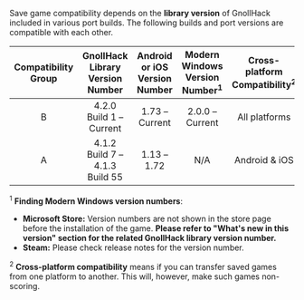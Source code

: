 Save game compatibility depends on the **library version** of GnollHack included in various port builds. The following builds and port versions are compatible with each other.

| Compatibility Group | GnollHack Library Version Number | Android or iOS Version Number | Modern Windows Version Number<sup>1</sup> | Cross-platform Compatibility<sup>2</sup> |
|:-------------------:|:-------------------------:|:---------------:|:----------------------:|:--------------:|
| B | 4.2.0 Build 1 – Current | 1.73 – Current | 2.0.0 – Current | All platforms  |
| A | 4.1.2 Build 7 – 4.1.3 Build 55 | 1.13 – 1.72 | N/A | Android & iOS |

<sup>1</sup> **Finding Modern Windows version numbers**:
- **Microsoft Store:** Version numbers are not shown in the store page before the installation of the game. **Please refer to "What's new in this version" section for the related GnollHack library version number.**
- **Steam:** Please check release notes for the version number.

<sup>2</sup> **Cross-platform compatibility** means if you can transfer saved games from one platform to another. This will, however, make such games non-scoring.